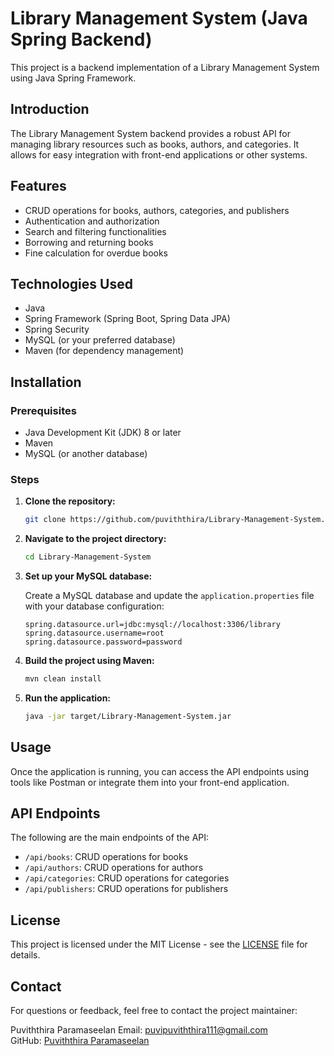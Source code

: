 # Library Management System (Java Spring Backend)

This project is a backend implementation of a Library Management System using Java Spring Framework.

## Introduction

The Library Management System backend provides a robust API for managing library resources such as books, authors, and categories. It allows for easy integration with front-end applications or other systems.

## Features

- CRUD operations for books, authors, categories, and publishers
- Authentication and authorization
- Search and filtering functionalities
- Borrowing and returning books
- Fine calculation for overdue books

## Technologies Used

- Java
- Spring Framework (Spring Boot, Spring Data JPA)
- Spring Security
- MySQL (or your preferred database)
- Maven (for dependency management)

## Installation

### Prerequisites

- Java Development Kit (JDK) 8 or later
- Maven
- MySQL (or another database)

### Steps

1. **Clone the repository:**

    ```bash
    git clone https://github.com/puviththira/Library-Management-System.git
    ```

2. **Navigate to the project directory:**

    ```bash
    cd Library-Management-System
    ```

3. **Set up your MySQL database:**

    Create a MySQL database and update the `application.properties` file with your database configuration:

    ```properties
    spring.datasource.url=jdbc:mysql://localhost:3306/library
    spring.datasource.username=root
    spring.datasource.password=password
    ```

4. **Build the project using Maven:**

    ```bash
    mvn clean install
    ```

5. **Run the application:**

    ```bash
    java -jar target/Library-Management-System.jar
    ```

## Usage

Once the application is running, you can access the API endpoints using tools like Postman or integrate them into your front-end application.

## API Endpoints

The following are the main endpoints of the API:

- `/api/books`: CRUD operations for books
- `/api/authors`: CRUD operations for authors
- `/api/categories`: CRUD operations for categories
- `/api/publishers`: CRUD operations for publishers


## License

This project is licensed under the MIT License - see the [LICENSE](LICENSE) file for details.

## Contact

For questions or feedback, feel free to contact the project maintainer:

Puviththira Paramaseelan 
Email: puvipuviththira111@gmail.com  
GitHub: [Puviththira Paramaseelan](https://github.com/puviththira)
